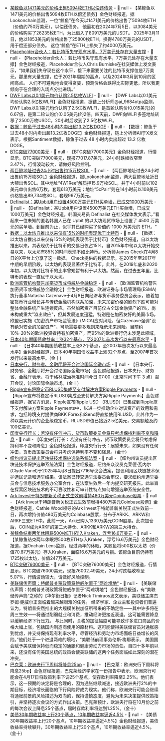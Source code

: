 - [某鲸鱼以1471美元的价格出售5094枚ETH以偿还债务](https://x.com/lookonchain/status/1909853442019098899) - 📰 null - 【某鲸鱼以1471美元的价格出售5094枚ETH以偿还债务】金色财经报道，据Lookonchain监测，一位“鲸鱼”在今天以1471美元的价格出售了5094枚ETH（价值约750万美元），以偿还债务。 
他最初在2024年7月5日，以3084美元的价格购买了26235枚ETH，为此借入了8091万美元的USDT。 
2025年3月11日，他以1853美元的价格出售了25800枚ETH，换得4780万美元的USDT，用于偿还部分债务。 
这位“鲸鱼”在ETH上损失了约4000万美元。
- [Placeholder合伙人：若比特币失守现有水平，7万美元处存在大量支撑](https://x.com/cburniske/status/1909851287992119773) - 📰 null - 【Placeholder合伙人：若比特币失守现有水平，7万美元处存在大量支撑】金色财经报道，Placeholder合伙人Chris Burniske在社交媒体上发文表示，“如果我们失守现在这个水平，接下来需要关注的比特币支撑位是7万美元，那里有大量支撑，位于2021年周期的高点，以及2024年3月到10月的区间高点。 
人们不可避免地会变得贪婪，预测价格会跌得比实际更低，所以我更倾向于在合理的入场点分批进场。”
- [DWF Labs以0.1美元均价认购2.5亿枚WLFI](https://x.com/ai_9684xtpa/status/1909849337188020709) - 📰 null - 【DWF Labs以0.1美元均价认购2.5亿枚WLFI】金色财经报道，据链上分析师@ai_9684xtpa监测，DWF Labs以0.1美元均价认购了2.5亿枚WLFI，是首轮认购价(0.015美元)的6.67倍，是第二轮认购价(0.05美元)的2倍。四天前，DWF向WLFI多签地址转移了2500万枚USDC，20小时后收到了2.5亿枚WLFI。
- [数据：鲸鱼于过去48小时内卖出超13.2亿枚DOGE](https://x.com/ali_charts/status/1909850010184822992) - 📰 null - 【数据：鲸鱼于过去48小时内卖出超13.2亿枚DOGE】金色财经报道，链上分析师Ali于X发文表示，根据Santiment数据，鲸鱼于过去 48 小时内卖出超过 13.2 亿枚DOGE。
- [BTC突破77000美元]() - 📰 null - 【BTC突破77000美元】金色财经报道，行情显示，BTC突破77000美元，现报77017.87美元，24小时跌幅收窄至3.47%，行情波动较大，请做好风险控制。
- [两巨鲸地址过去24小时出售约15万枚SOL](https://x.com/lookonchain/status/1909845655557992602) - 📰 null - 【两巨鲸地址过去24小时出售约15万枚SOL】金色财经报道，据Lookonchain监测，两大巨鲸地址近日大额出售SOL。其中地址“4W1Ree”解质押15.9万枚SOL，并于4小时前以102美元单价出售6万枚，套现613万美元；地址“5cPair”则在14小时前以108美元价格售出89,734枚SOL，套现967万美元。
- [Definalist：某Upbit用户设置4500万美元ETH买单墙，已成交1000万美元]() - 📰 null - 【Definalist：某Upbit用户设置4500万美元ETH买单墙，已成交1000万美元】金色财经报道，韩国交易员 Definalist 在社交媒体发文表示，”看起来一位未知的匿名韩国人已在 Upbit 的以太坊现货市场上设置了 4500 万美元的买单墙。到目前为止，似乎其已经购买了价值约 1000 万美元的 ETH。“
- [数据：以太坊自推出以来仅有15%的时间表现优于比特币](https://cointelegraph.com/news/eth-outperforms-btc-just-15-percent-of-time-since-launch) - 📰 null - 【数据：以太坊自推出以来仅有15%的时间表现优于比特币】金色财经报道，自以太坊推出以来，其表现优于比特币的交易日仅占15%。自2015年中旬以太坊开始交易以来，以太坊有85%的时间表现不如比特币。分析师James Check在4月8日的X平台上分享了这一数据。 
Check提供的数据显示，在2015年至2017年中期的早期阶段，以太坊的表现显著优于比特币。此外，在2019年底和2020年初，以太坊对比特币的比率曾短暂有利于以太坊。然而，在过去五年里，比特币的表现一直优于以太坊。
- [欧洲监管机构警告加密货币或将威胁金融稳定](https://cointelegraph.com/news/eu-markets-regulator-warns-crypto-may-bring-broader-stability-issues) - 📰 null - 【欧洲监管机构警告加密货币或将威胁金融稳定】金色财经报道，欧洲证券与市场管理局(ESMA)执行董事Natasha Cazenave于4月8日向经济与货币事务委员会表示，随着加密货币行业增长并与传统金融机构联系加深，未来加密价格的剧烈下跌可能对整体金融系统产生连锁反应。虽然加密资产目前仅占全球金融资产的1%，尚未构成重大"溢出效应"，但其发展速度迅猛，特别是在加密友好的美国市场。欧盟已实施《加密资产市场监管法》(MiCA)应对风险，但Cazenave强调"没有绝对安全的加密资产"，可能需要更多规则来降低未来风险。目前约10%-20%的欧洲投资者持有加密资产，而95%的欧洲银行仍未涉足此领域。
- [日本40年期国债收益率上涨32个基点，至2007年首次发行以来最高水平]() - 📰 null - 【日本40年期国债收益率上涨32个基点，至2007年首次发行以来最高水平】金色财经报道，日本40年期国债收益率上涨32个基点，至2007年首次发行以来最高水平。(金十)
- [日本央行、财务省、金融厅将开会讨论国际金融市场]() - 📰 null - 【日本央行、财务省、金融厅将开会讨论国际金融市场】金色财经报道，日本央行、财务省、金融厅表示，将于格林威治标准时间今日 07:00（北京时间下午 3 点）召开会议，讨论国际金融市场。(金十)
- [Ripple宣布将稳定币RLUSD集成至支付解决方案Ripple Payments](https://ripple.com/ripple-press/ripple-integrates-rlusd-into-ripple-payments-driving-enterprise-demand-and-utility/) - 📰 null - 【Ripple宣布将稳定币RLUSD集成至支付解决方案Ripple Payments】金色财经报道，据官方消息，Ripple宣布Ripple USD （RLUSD）已集成到Ripple旗下支付解决方案Ripple Payments中，以进一步推动企业对该资产的效用和需求，包括跨境支付提供商BKK Forex和iSend将直接使用RLUSD，此外作为一种以美元计价的企业级稳定币，RLUSD市值已接近2.5亿美元，交易额触及约100亿美元。
- [印度央行行长：若没有任何冲击，货币政策委员会将只考虑保持利率不变和降息]() - 📰 null - 【印度央行行长：若没有任何冲击，货币政策委员会将只考虑保持利率不变和降息】金色财经报道，印度央行行长：展望未来，如果没有任何冲击，货币政策委员会将只考虑保持利率不变和降息。(金十)
- [纽约州议员提出区块链技术保护选举系统法案](https://x.com/Cointelegraph/status/1909826181374922811) - 📰 null - 【纽约州议员提出区块链技术保护选举系统法案】金色财经报道，纽约州众议员克莱德·瓦内尔(Clyde Vanel)于2025年4月8日提出7716号议会法案，提议利用区块链技术保护选民记录和选举结果。该法案已转交选举法委员会审议，要求纽约州选举委员会与信息技术服务办公室合作，在法案生效后一年内提交研究报告。此举旨在探索区块链技术的不可篡改性和可审计性特点如何增强选举系统安全性。
- [Ark Invest于特朗普新关税正式生效前增持480万美元Coinbase股票](https://www.theblock.co/post/350096/cathie-woods-ark-invest-adds-4-8-million-worth-of-coinbase-shares-ahead-of-trumps-new-tariffs?utm_source=browser&utm_medium=chrome&utm_campaign=notification) - 📰 null - 【Ark Invest于特朗普新关税正式生效前增持480万美元Coinbase股票】金色财经报道，Cathie Wood领导的Ark Invest于特朗普新关税正式生效前一日，再次增持价值480万美元的Coinbase股票，分布于ARKK、ARKW和ARKF三支ETF中。此前一天，Ark已购入1330万美元COIN股票。此次加仓后，COIN成为ARKF的第二大持仓、ARKK和ARKW的第三大持仓。
- [某鲸鱼结束两年休眠将500枚ETH存入Kraken，浮亏16.6万美元]() - 📰 null - 【某鲸鱼结束两年休眠将500枚ETH存入Kraken，浮亏16.6万美元】金色财经报道，据Onchain Lens监测，经过两年的休眠，某鲸鱼将500枚以太坊（价值70.87万美元）存入Kraken，面临16.6万美元的亏损。该鲸鱼目前仍持有1725枚以太坊，价值247万美元。
- [BTC突破76000美元]() - 📰 null - 【BTC突破76000美元】金色财经报道，行情显示，BTC突破76000美元，现报76002.49美元，24小时跌幅收窄至5.07%，行情波动较大，请做好风险控制。
- [美联储传声筒：特朗普关税政策将鲍威尔置于”两难境地“](https://x.com/NickTimiraos/status/1909787036279590988) - 📰 null - 【美联储传声筒：特朗普关税政策将鲍威尔置于”两难境地“】金色财经报道，有”美联储传声筒“之称的《华尔街日报》记者Nick Timiraos发文表示，美联储主席杰罗姆·鲍威尔正面临着越来越艰难的任务。 
经济学家、企业主和投资者们普遍认为，特朗普突然推出的大规模关税加征所带来的不确定性——其中许多将在周三生效——将通过削弱就业和消费，推动经济更接近衰退。这可能需要降息以缓解经济下行压力。 
与此同时，关税的加征幅度可能导致许多进口商品的价格大幅上涨，包括国内制造商使用的原材料。这可能使得美联储官员对通胀感到忧虑，并支持保持现有利率水平，尽管经济和劳动力市场面临日益增长的风险。”他们处于一个进退两难的境地，“美联储前理事劳伦斯·梅耶表示。 
美国国会赋予美联储保持低而稳定的通胀和健康劳动力市场的责任。自四十多年前以来，还没有任何美国总统的政策会使美联储的这两个任务面临如此深刻的潜在冲突。
- [巴克莱：欧洲央行下周料将降息25bp]() - 📰 null - 【巴克莱：欧洲央行下周料将降息25bp】金色财经报道，巴克莱经济学家在一份报告中表示，欧洲央行可能会在4月17日将政策利率下调25个基点，使存款利率降至2.25%。他们表示，这一预期的决定将是合理的，因为通胀继续减速，接近欧洲央行2%的中期目标，经济增长面临的下行风险将成为现实。他们称，欧洲央行可能会继续将通胀前景的风险描述为双向的，保持谨慎态度，避免为未来决策提供政策指引，并坚持逐次会议的方式作出决策。巴克莱预计，欧洲央行将在10月份之前的每次会议上降息25个基点，届时存款利率将达到1.25%。(金十)
- [美债30年期收益率上行20个基点，10年期收益率逼近4.5%]() - 📰 null - 【美债30年期收益率上行20个基点，10年期收益率逼近4.5%】金色财经报道，美债收益率持续攀升，30年期收益率上行20个基点，10年期收益率逼近4.5%。(金十)
